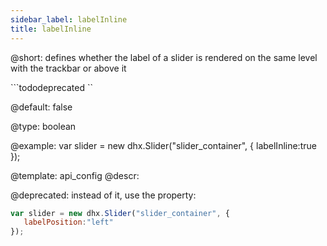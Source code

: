```yaml
---
sidebar_label: labelInline
title: labelInline
---          
```


@short: defines whether the label of a slider is rendered on the same level with the trackbar or above it

```tododeprecated ``

@default: false

@type: boolean

@example: 
var slider = new dhx.Slider("slider_container", { 
   labelInline:true 
});


@template:	api_config
@descr: 

@deprecated: instead of it, use the [](slider/api/slider_labelposition_config.md) property:

~~~js
var slider = new dhx.Slider("slider_container", { 
   labelPosition:"left" 
});
~~~

